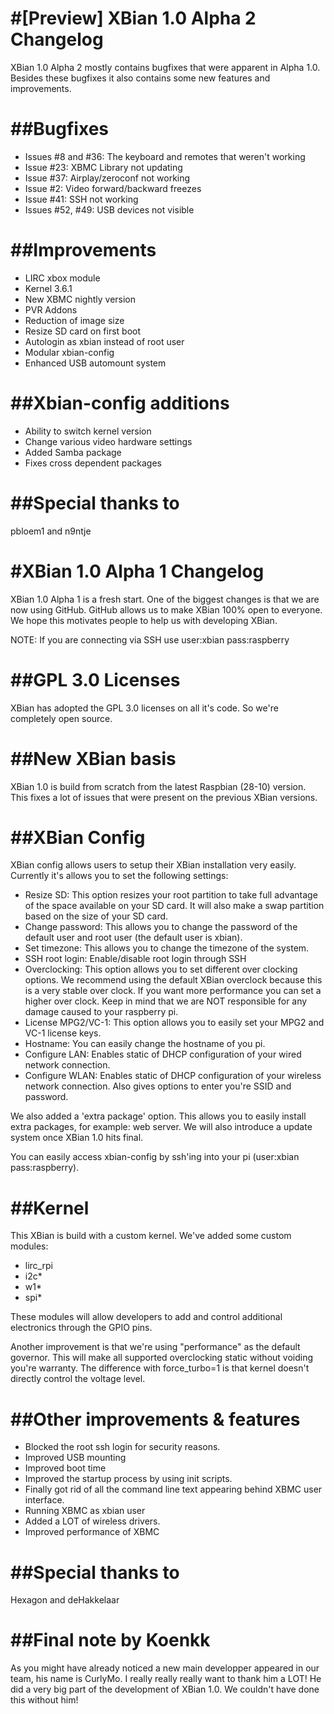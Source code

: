 #[Preview] XBian 1.0 Alpha 2 Changelog
==================================
XBian 1.0 Alpha 2 mostly contains bugfixes that were
apparent in Alpha 1.0. Besides these bugfixes it also
contains some new features and improvements.

##Bugfixes
==================================
- Issues #8 and #36: The keyboard and remotes that weren't working
- Issue #23: XBMC Library not updating
- Issue #37: Airplay/zeroconf not working
- Issue #2: Video forward/backward freezes
- Issue #41: SSH not working
- Issues #52, #49: USB devices not visible

##Improvements
==================================
- LIRC xbox module
- Kernel 3.6.1
- New XBMC nightly version
- PVR Addons
- Reduction of image size
- Resize SD card on first boot
- Autologin as xbian instead of root user
- Modular xbian-config
- Enhanced USB automount system

##Xbian-config additions
==================================
- Ability to switch kernel version
- Change various video hardware settings
- Added Samba package
- Fixes cross dependent packages

##Special thanks to
==============================
pbloem1 and n9ntje

#XBian 1.0 Alpha 1 Changelog
==================================
XBian 1.0 Alpha 1 is a fresh start. One of the biggest changes
is that we are now using GitHub. GitHub allows us to make XBian
100% open to everyone. We hope this motivates people to help
us with developing XBian.

NOTE: If you are connecting via SSH use user:xbian pass:raspberry

##GPL 3.0 Licenses
=================================
XBian has adopted the GPL 3.0 licenses on all it's code.
So we're completely open source.

##New XBian basis
=================================
XBian 1.0 is build from scratch from the latest Raspbian (28-10)
version. This fixes a lot of issues that were present on the
previous XBian versions.

##XBian Config
=================================
XBian config allows users to setup their XBian installation
very easily. Currently it's allows you to set the following
settings:

- Resize SD: This option resizes your root partition to take
  full advantage of the space available on your SD card. It
  will also make a swap partition based on the size of your
  SD card.
- Change password: This allows you to change the password
  of the default user and root user (the default user is xbian).
- Set timezone: This allows you to change the timezone of
  the system.
- SSH root login: Enable/disable root login through SSH
- Overclocking: This option allows you to set different over
  clocking options. We recommend using the default XBian
  overclock because this is a very stable over clock. If you
  want more performance you can set a higher over clock. Keep
  in mind that we are NOT responsible for any damage caused
  to your raspberry pi.
- License MPG2/VC-1: This option allows you to easily set
  your MPG2 and VC-1 license keys.
- Hostname: You can easily change the hostname of you pi.
- Configure LAN: Enables static of DHCP configuration
  of your wired network connection.
- Configure WLAN: Enables static of DHCP configuration
  of your wireless network connection. Also gives options
  to enter you're SSID and password.

We also added a 'extra package' option. This allows you to
easily install extra packages, for example: web server.
We will also introduce a update system once XBian 1.0
hits final.

You can easily access xbian-config by ssh'ing into your pi (user:xbian pass:raspberry). 

##Kernel
==============================
This XBian is build with a custom kernel. We've added
some custom modules:
- lirc_rpi
- i2c*
- w1*
- spi*

These modules will allow developers to add and control
additional electronics through the GPIO pins.

Another improvement is that we're using "performance"
as the default governor. This will make all supported
overclocking static without voiding you're warranty.
The difference with force_turbo=1 is that kernel
doesn't directly control the voltage level.

##Other improvements & features
==============================
- Blocked the root ssh login for security reasons.
- Improved USB mounting
- Improved boot time
- Improved the startup process by using init scripts.
- Finally got rid of all the command line text
  appearing behind XBMC user interface.
- Running XBMC as xbian user
- Added a LOT of wireless drivers.
- Improved performance of XBMC

##Special thanks to
==============================
Hexagon and deHakkelaar

##Final note by Koenkk
==============================
As you might have already noticed a new main developper
appeared in our team, his name is CurlyMo. I really
really really want to thank him a LOT! He did a very
big part of the development of XBian 1.0. We couldn't
have done this without him!
